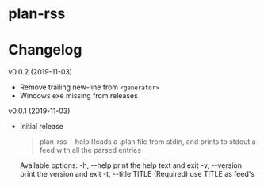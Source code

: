 # plan-rss

# Changelog

v0.0.2 (2019-11-03)

- Remove trailing new-line from `<generator>`
- Windows exe missing from releases

v0.0.1 (2019-11-03)

- Initial release

    > plan-rss --help
    Reads a .plan file from stdin, and prints to stdout a feed with all the parsed entries

    Available options:
      -h, --help               print the help text and exit
      -v, --version            print the version and exit
      -t, --title TITLE (Required)                           use TITLE as feed's <title>
      -l, --link LINK (Required)                           use LINK as feed's <link>
      -m, --image IMAGE        use IMAGE as feed's image <url>
      -s, --atom-link-self SELF                           use SELF as feed's atom:link with rel=self
